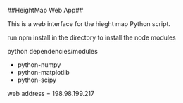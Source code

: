 ##HeightMap Web App##

This is a web interface for the hieght map Python script. 


run npm install in the directory to install the node modules


python dependencies/modules

* python-numpy
* python-matplotlib
* python-scipy

web address = 198.98.199.217
